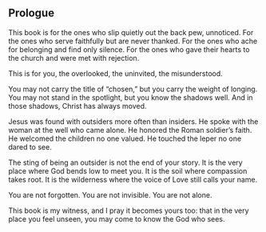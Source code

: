 ## Prologue

This book is for the ones who slip quietly out the back pew, unnoticed.
For the ones who serve faithfully but are never thanked.
For the ones who ache for belonging and find only silence.
For the ones who gave their hearts to the church and were met with rejection.

This is for you, the overlooked, the uninvited, the misunderstood.

You may not carry the title of “chosen,” but you carry the weight of longing.
You may not stand in the spotlight, but you know the shadows well.
And in those shadows, Christ has always moved.

Jesus was found with outsiders more often than insiders.
He spoke with the woman at the well who came alone.
He honored the Roman soldier’s faith.
He welcomed the children no one valued.
He touched the leper no one dared to see.

The sting of being an outsider is not the end of your story.
It is the very place where God bends low to meet you.
It is the soil where compassion takes root.
It is the wilderness where the voice of Love still calls your name.

You are not forgotten.
You are not invisible.
You are not alone.

This book is my witness, and I pray it becomes yours too:
that in the very place you feel unseen,
you may come to know the God who sees.
